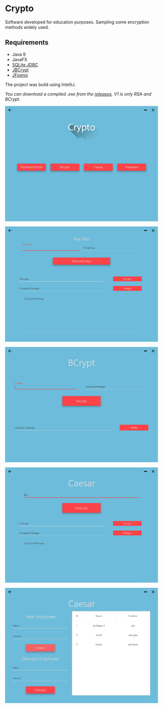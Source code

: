 # Crypto

Software developed for education purposes. Sampling some encryption methods widely used.

## Requirements
* Java 9
* JavaFX
* [SQLite JDBC](https://bitbucket.org/xerial/sqlite-jdbc/downloads/)
* [JBCrypt](https://github.com/jeremyh/jBCrypt)
* [JFoenix](https://github.com/jfoenixadmin/JFoenix)

The project was build using IntelliJ.

*You can download a compiled .exe from the [releases](https://github.com/Rocamadour7/Crypto/releases). V1 is only RSA and BCrypt.*

![alt-text][main]

![alt-text][rsa]

![alt-text][bcrypt]

![alt-text][caesar]

![alt-text][database]

[main]: images/main.PNG
[rsa]: images/rsa.PNG
[bcrypt]: images/bcrypt.PNG
[caesar]: images/caesar.PNG
[database]: images/database.PNG
